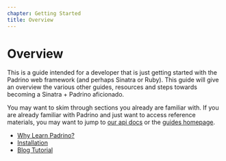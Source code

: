 ```yaml
---
chapter: Getting Started
title: Overview
---
```


# Overview

This is a guide intended for a developer that is just getting started with the
Padrino web framework (and perhaps Sinatra or Ruby). This guide will give an
overview the various other guides, resources and steps towards becoming a
Sinatra + Padrino aficionado.

You may want to skim through sections you already are familiar with. If you are
already familiar with Padrino and just want to access reference materials,
you may want to jump to [our api docs](http://www.rubydoc.info/github/padrino/padrino-framework "our api docs")
or the [guides homepage](/guides/ "guides homepage").


- [Why Learn Padrino?](/guides/introduction/why-learn-padrino "Why Learn Padrino?")
- [Installation](/guides/getting-started/installation "Installation")
- [Blog Tutorial](/guides/getting-started/blog-tutorial "Blog Tutorial")

